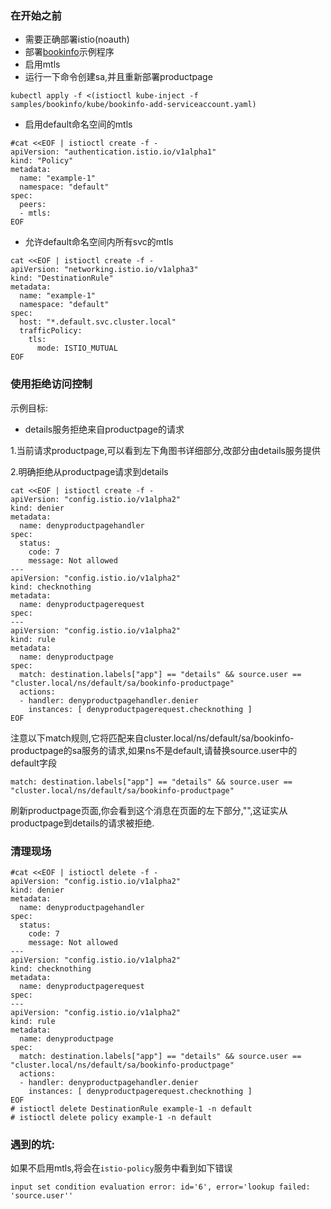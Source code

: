### 在开始之前

* 需要正确部署istio\(noauth\)
* 部署[bookinfo](https://istio.io/docs/guides/bookinfo/)示例程序
* 启用mtls
* 运行一下命令创建sa,并且重新部署productpage

```
kubectl apply -f <(istioctl kube-inject -f samples/bookinfo/kube/bookinfo-add-serviceaccount.yaml)
```

* 启用default命名空间的mtls

```
#cat <<EOF | istioctl create -f -
apiVersion: "authentication.istio.io/v1alpha1"
kind: "Policy"
metadata:
  name: "example-1"
  namespace: "default"
spec:
  peers:
  - mtls:
EOF
```

* 允许default命名空间内所有svc的mtls

```
cat <<EOF | istioctl create -f -
apiVersion: "networking.istio.io/v1alpha3"
kind: "DestinationRule"
metadata:
  name: "example-1"
  namespace: "default"
spec:
  host: "*.default.svc.cluster.local"
  trafficPolicy:
    tls:
      mode: ISTIO_MUTUAL
EOF
```

### 使用拒绝访问控制

示例目标:

* details服务拒绝来自productpage的请求

1.当前请求productpage,可以看到左下角图书详细部分,改部分由details服务提供

2.明确拒绝从productpage请求到details

```
cat <<EOF | istioctl create -f -
apiVersion: "config.istio.io/v1alpha2"
kind: denier
metadata:
  name: denyproductpagehandler
spec:
  status:
    code: 7
    message: Not allowed
---
apiVersion: "config.istio.io/v1alpha2"
kind: checknothing
metadata:
  name: denyproductpagerequest
spec:
---
apiVersion: "config.istio.io/v1alpha2"
kind: rule
metadata:
  name: denyproductpage
spec:
  match: destination.labels["app"] == "details" && source.user == "cluster.local/ns/default/sa/bookinfo-productpage"
  actions:
  - handler: denyproductpagehandler.denier
    instances: [ denyproductpagerequest.checknothing ]
EOF
```

注意以下match规则,它将匹配来自cluster.local/ns/default/sa/bookinfo-productpage的sa服务的请求,如果ns不是default,请替换source.user中的default字段

```
match: destination.labels["app"] == "details" && source.user == "cluster.local/ns/default/sa/bookinfo-productpage"
```

刷新productpage页面,你会看到这个消息在页面的左下部分,"",这证实从productpage到details的请求被拒绝.

### 清理现场

```
#cat <<EOF | istioctl delete -f -
apiVersion: "config.istio.io/v1alpha2"
kind: denier
metadata:
  name: denyproductpagehandler
spec:
  status:
    code: 7
    message: Not allowed
---
apiVersion: "config.istio.io/v1alpha2"
kind: checknothing
metadata:
  name: denyproductpagerequest
spec:
---
apiVersion: "config.istio.io/v1alpha2"
kind: rule
metadata:
  name: denyproductpage
spec:
  match: destination.labels["app"] == "details" && source.user == "cluster.local/ns/default/sa/bookinfo-productpage"
  actions:
  - handler: denyproductpagehandler.denier
    instances: [ denyproductpagerequest.checknothing ]
EOF
# istioctl delete DestinationRule example-1 -n default
# istioctl delete policy example-1 -n default
```

### 遇到的坑:

如果不启用mtls,将会在`istio-policy`服务中看到如下错误

```
input set condition evaluation error: id='6', error='lookup failed: 'source.user''
```



